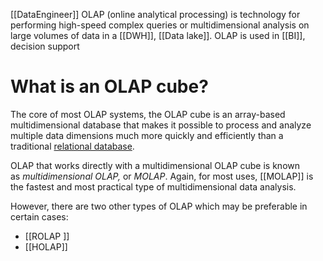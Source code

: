 [[DataEngineer]]
OLAP (online analytical processing) is technology for performing high-speed complex queries or multidimensional analysis on large volumes of data in a [[DWH]], [[Data lake]]. OLAP is used in [[BI]], decision support

# What is an OLAP cube?

The core of most OLAP systems, the OLAP cube is an array-based multidimensional database that makes it possible to process and analyze multiple data dimensions much more quickly and efficiently than a traditional [relational database](https://www.ibm.com/topics/relational-databases).

OLAP that works directly with a multidimensional OLAP cube is known as _multidimensional OLAP,_ or _MOLAP_. Again, for most uses, [[MOLAP]] is the fastest and most practical type of multidimensional data analysis.

However, there are two other types of OLAP which may be preferable in certain cases:
- [[ROLAP ]]
- [[HOLAP]]
